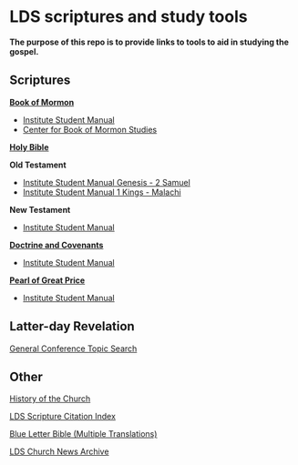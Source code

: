# LDS scriptures and study tools

**The purpose of this repo is to provide links to tools to aid in studying the gospel.**

## Scriptures
**[Book of Mormon](https://www.lds.org/scriptures/bofm?lang=eng")**  
* [Institute Student Manual](https://www.lds.org/manual/book-of-mormon-student-manual?lang=eng)
* [Center for Book of Mormon Studies](http://willes.mi.byu.edu/)

**[Holy Bible](https://www.lds.org/scriptures/bible?lang=eng)**  

**Old Testament**  
* [Institute Student Manual Genesis - 2 Samuel](https://www.lds.org/manual/old-testament-student-manual-genesis-2-samuel?lang=eng)
* [Institute Student Manual 1 Kings - Malachi](https://www.lds.org/manual/old-testament-student-manual-kings-malachi?lang=eng)

**New Testament**  
* [Institute Student Manual](https://www.lds.org/manual/new-testament-student-manual?lang=eng)

**[Doctrine and Covenants](https://www.lds.org/scriptures/dc-testament?lang=eng)**
* [Institute Student Manual](https://www.lds.org/manual/doctrine-and-covenants-student-manual?lang=eng)

**[Pearl of Great Price](https://www.lds.org/scriptures/pgp?lang=eng)**
* [Institute Student Manual](https://www.lds.org/manual/the-pearl-of-great-price-student-manual?lang=eng)

## Latter-day Revelation

[General Conference Topic Search](https://www.lds.org/general-conference?lang=eng)

## Other

[History of the Church](https://byustudies.byu.edu/history-of-the-church)

[LDS Scripture Citation Index](http://scriptures.byu.edu/)

[Blue Letter Bible (Multiple Translations)](https://www.blueletterbible.org/)

[LDS Church News Archive](http://www.ldschurchnewsarchive.com/home/)

